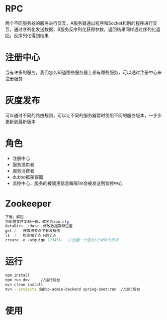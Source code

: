 # RPC

两个不同服务器的服务进行交互，A服务器通过程序和Socket和别的程序进行交互，通过序列化发送数据，B服务反序列化获得参数，返回结果同样通过序列化返回，反序列化得到结果

# 注册中心

当有许多的服务，我们怎么知道哪些服务器上都有哪些服务，可以通过注册中心来注册服务

# 灰度发布

可以通过不同的路由规则，可以让不同的服务器暂时使用不同的服务版本，一步步更新到最新版本

# 角色

- 注册中心
- 服务提供者
- 服务消费者
- dubbo框架容器
- 监控中心，服务的被调用信息每隔1m会被发送到监控中心

# Zookeeper

```java
下载，解压
将配置文件复制一份，改名为zoo.cfg
dataDir=../data	,修改数据存储位置
get /	获取根节点下有没有值
ls	/	检查根节点下的节点
create -e /atguigu 123456	//创建一个值为123456的节点
```

# 运行

```bash
npm install
npm run dev		//运行前台
mvn clean install
mvn --projects dubbo-admin-backend spring-boot:run	//运行后台
```

# 使用

